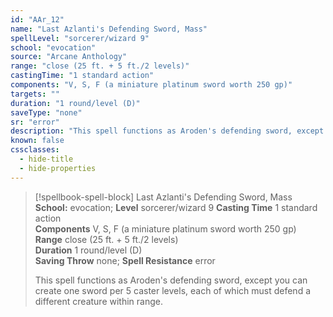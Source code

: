 ```yaml
---
id: "AAr_12"
name: "Last Azlanti's Defending Sword, Mass"
spellLevel: "sorcerer/wizard 9"
school: "evocation"
source: "Arcane Anthology"
range: "close (25 ft. + 5 ft./2 levels)"
castingTime: "1 standard action"
components: "V, S, F (a miniature platinum sword worth 250 gp)"
targets: ""
duration: "1 round/level (D)"
saveType: "none"
sr: "error"
description: "This spell functions as Aroden's defending sword, except you can create one sword per 5 caster levels, each of which must defend a different creature within range."
known: false
cssclasses:
  - hide-title
  - hide-properties
---
```


> [!spellbook-spell-block] Last Azlanti's Defending Sword, Mass
> **School:** evocation; **Level** sorcerer/wizard 9
> **Casting Time** 1 standard action  
> **Components** V, S, F (a miniature platinum sword worth 250 gp)  
> **Range** close (25 ft. + 5 ft./2 levels)  
> **Duration** 1 round/level (D)  
> **Saving Throw** none; **Spell Resistance** error
> 
> This spell functions as Aroden's defending sword, except you can create one sword per 5 caster levels, each of which must defend a different creature within range.